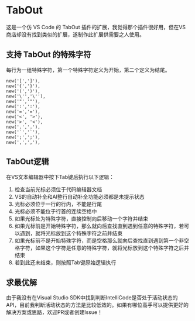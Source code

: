 # TabOut
这是一个仿 VS Code 的 TabOut 插件的扩展，我觉得那个插件很好用，但在VS 商店却没有找到类似的扩展，遂制作此扩展供需要之人使用。

## 支持 TabOut 的特殊字符
每行为一组特殊字符，第一个特殊字符定义为开始，第二个定义为结尾。
```
new('[',']'),
new('{','}'),
new('(',')'),
new('\'','\''),
new('"','"'),
new(':',':'),
new('=','='),
new('<', '>'),
new('>', '<'),
new('.','.'),
new('`','`'),
new(';',';'),
new(',',','),
```

## TabOut逻辑
在VS文本编辑器中按下Tab键后执行以下逻辑：
1. 检查当前光标必须位于代码编辑器文档
1. VS的自动补全和AI整行自动补全功能必须都是未提示状态
1. 光标必须位于一行的行内，不能是行尾
1. 光标必须不能位于行首的连续空格中
1. 如果光标处为特殊字符，直接控制向后移动一个字符并结束
1. 如果光标前是开始特殊字符，那么就向后查找直到遇到任意的特殊字符，若可以遇到，就将光标放到这个特殊字符之前并结束
1. 如果光标前不是开始特殊字符，而是空格那么就向后查找直到遇到第一个非空格字符，如果这个字符是任意的特殊字符，就将光标放到这个特殊字符之后并结束
1. 若到此还未结束，则按照Tab键原始逻辑执行

## 求最优解
由于我没有在Visual Studio SDK中找到判断IntelliCode是否处于活动状态的API，目前我判断活动状态的方法是比较低效的。如果有哪位高手可以提供更好的解决方案或思路，欢迎PR或者创建Issue！
